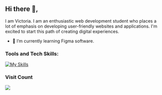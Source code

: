 ## Hi there 👋,

I am Victoria. I am an enthusiastic web development student who places a lot of emphasis on developing user-friendly websites and applications. I'm excited to start this path of creating digital experiences.

- 🌱 I’m currently learning Figma software.

### Tools and Tech Skills: 

[![My Skills](https://skillicons.dev/icons?i=vscode,figma,git,github,html,css,scss,js,react,tailwind,py,cpp,nodejs,mysql,netlify)](https://skillicons.dev)

### Visit Count
[![](https://visitcount.itsvg.in/api?id=vickneee&label=Profile%20Views&color=1&icon=5&pretty=false)](https://visitcount.itsvg.in)

<!--
**vickneee/vickneee** is a ✨ _special_ ✨ repository because its `README.md` (this file) appears on your GitHub profile.

🔥 Web design draws my attention. Right now I'm exploring the Figma (software).

Here are some ideas to get you started:

- 🔭 I’m currently working on ...
- 🌱 I’m currently learning ...
- 👯 I’m looking to collaborate on ...
- 🤔 I’m looking for help with ...
- 💬 Ask me about ...
- 📫 How to reach me: ...
- 😄 Pronouns: ...
- ⚡ Fun fact: ...
-->
